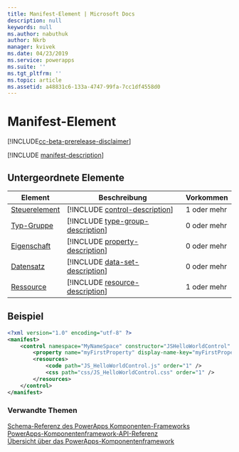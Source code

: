 ```yaml
---
title: Manifest-Element | Microsoft Docs
description: null
keywords: null
ms.author: nabuthuk
author: Nkrb
manager: kvivek
ms.date: 04/23/2019
ms.service: powerapps
ms.suite: ''
ms.tgt_pltfrm: ''
ms.topic: article
ms.assetid: a48831c6-133a-4747-99fa-7cc1df4558d0
---
```


# <a name="manifest-element"></a>Manifest-Element

[!INCLUDE[cc-beta-prerelease-disclaimer](../../../includes/cc-beta-prerelease-disclaimer.md)]

[!INCLUDE [manifest-description](includes/manifest-description.md)]

## <a name="child-elements"></a>Untergeordnete Elemente

|Element|Beschreibung|Vorkommen|
|--|--|--|
|[Steuerelement](control.md)|[!INCLUDE [control-description](includes/control-description.md)]|1 oder mehr|
|[Typ-Gruppe](type-group.md)|[!INCLUDE [type-group-description](includes/type-group-description.md)]|0 oder mehr|
|[Eigenschaft](property.md)|[!INCLUDE [property-description](includes/property-description.md)]|0 oder mehr|
|[Datensatz](data-set.md)|[!INCLUDE [data-set-description](includes/data-set-description.md)]|0 oder mehr|
|[Ressource](resources.md)|[!INCLUDE [resource-description](includes/resources-description.md)]|1 oder mehr|

## <a name="example"></a>Beispiel

```xml
<?xml version="1.0" encoding="utf-8" ?>
<manifest>
    <control namespace="MyNameSpace" constructor="JSHelloWorldControl" version="1.0.0" display-name-key="JS_HelloWorldControl_Display_Key" description-key="JS_HelloWorldControl_Desc_Key" control-type="standard">
        <property name="myFirstProperty" display-name-key="myFirstProperty_Display_Key" description-key="myFirstProperty_Desc_Key" of-type="SingleLine.Text" usage="bound" required="true" />
        <resources>
            <code path="JS_HelloWorldControl.js" order="1" />
            <css path="css/JS_HelloWorldControl.css" order="1" />
        </resources>
    </control>
</manifest>
```

### <a name="related-topics"></a>Verwandte Themen

[Schema-Referenz des PowerApps Komponenten-Frameworks](index.md)<br/>
[PowerApps-Komponentenframework-API-Referenz](../reference/index.md)<br/>
[Übersicht über das PowerApps-Komponentenframework](../overview.md)
